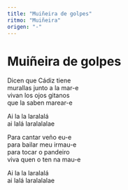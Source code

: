 ```yaml
---
title: "Muiñeira de golpes"
ritmo: "Muiñeira"
origen: "-"
---
```


# Muiñeira de golpes

Dicen que Cádiz tiene<br>
murallas junto a la mar-e<br>
vivan los ojos gitanos<br>
que la saben marear-e

Ai la la laralalá<br>
ai lalá laralalalae

Para cantar veño eu-e<br>
para bailar meu irmau-e<br>
para tocar o pandeiro<br>
viva quen o ten na mau-e<br>

Ai la la laralalá<br>
ai lalá laralalalae